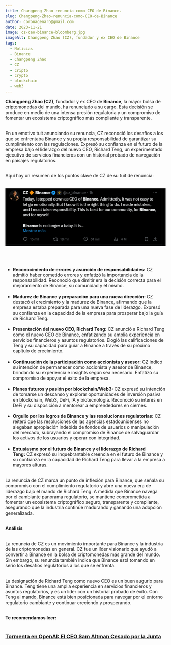 ```yaml
---
title: Changpeng Zhao renuncia como CEO de Binance.
slug: Changpeng-Zhao-renuncia-como-CEO-de-Binance
author: coronagenaro@gmail.com
date: 2023-11-21
image: cz-ceo-binance-bloomberg.jpg
imageAlt: Changpeng Zhao (CZ), fundador y ex CEO de Binance
tags:
  - Noticias
  - Binance
  - Changpeng Zhao
  - CZ
  - cripto
  - crypto
  - blockchain
  - web3
---
```

**Changpeng Zhao (CZ)**, fundador y ex CEO de **Binance**, la mayor bolsa de criptomonedas del mundo, ha renunciado a su cargo. Esta decisión se produce en medio de una intensa presión regulatoria y un compromiso de fomentar un ecosistema criptográfico más compliante y transparente.<br/><br/>

En un emotivo tuit anunciando su renuncia, CZ reconoció los desafíos a los que se enfrentaba Binance y su propia responsabilidad de garantizar su cumplimiento con las regulaciones. Expresó su confianza en el futuro de la empresa bajo el liderazgo del nuevo CEO, Richard Teng, un experimentado ejecutivo de servicios financieros con un historial probado de navegación en paisajes regulatorios.<br/><br/>

Aquí hay un resumen de los puntos clave de CZ de su tuit de renuncia:<br/><br/>

![Imagen de un tuit de Binance](tuitbinance.png "Tuit e Changpeng Zhao (CZ), fundador y ex CEO de Binance")

<br/><br/>

* **Reconocimiento de errores y asunción de responsabilidades:** CZ admitió haber cometido errores y enfatizó la importancia de la responsabilidad. Reconoció que dimitir era la decisión correcta para el mejoramiento de Binance, su comunidad y él mismo.<br/><br/>
* **Madurez de Binance y preparación para una nueva dirección:** CZ destacó el crecimiento y la madurez de Binance, afirmando que la empresa estaba preparada para una nueva fase de liderazgo. Expresó su confianza en la capacidad de la empresa para prosperar bajo la guía de Richard Teng.<br/><br/>
* **Presentación del nuevo CEO, Richard Teng:** CZ anunció a Richard Teng como el nuevo CEO de Binance, enfatizando su amplia experiencia en servicios financieros y asuntos regulatorios. Elogió las calificaciones de Teng y su capacidad para guiar a Binance a través de su próximo capítulo de crecimiento.<br/><br/>
* **Continuación de la participación como accionista y asesor:** CZ indicó su intención de permanecer como accionista y asesor de Binance, brindando su experiencia e insights según sea necesario. Enfatizó su compromiso de apoyar el éxito de la empresa.<br/><br/>
* **Planes futuros y pasión por blockchain/Web3:** CZ expresó su intención de tomarse un descanso y explorar oportunidades de inversión pasiva en blockchain, Web3, DeFi, IA y biotecnología. Reconoció su interés en DeFi y su disposición a mentorear a emprendedores en ciernes.<br/><br/>
* **Orgullo por los logros de Binance y las resoluciones regulatorias:** CZ reiteró que las resoluciones de las agencias estadounidenses no alegaban apropiación indebida de fondos de usuarios o manipulación del mercado, subrayando el compromiso de Binance de salvaguardar los activos de los usuarios y operar con integridad.<br/><br/>
* **Entusiasmo por el futuro de Binance y el liderazgo de Richard Teng:** CZ expresó su inquebrantable creencia en el futuro de Binance y su confianza en la capacidad de Richard Teng para llevar a la empresa a mayores alturas.<br/><br/>

La renuncia de CZ marca un punto de inflexión para Binance, que señala su compromiso con el cumplimiento regulatorio y abre una nueva era de liderazgo bajo el mando de Richard Teng. A medida que Binance navega por el cambiante panorama regulatorio, se mantiene comprometida a fomentar un ecosistema criptográfico seguro, transparente y compliante, asegurando que la industria continúe madurando y ganando una adopción generalizada.<br/><br/>

**Análisis**<br/><br/>

La renuncia de CZ es un movimiento importante para Binance y la industria de las criptomonedas en general. CZ fue un líder visionario que ayudó a convertir a Binance en la bolsa de criptomonedas más grande del mundo. Sin embargo, su renuncia también indica que Binance está tomando en serio los desafíos regulatorios a los que se enfrenta.<br/><br/>

La designación de Richard Teng como nuevo CEO es un buen augurio para Binance. Teng tiene una amplia experiencia en servicios financieros y asuntos regulatorios, y es un líder con un historial probado de éxito. Con Teng al mando, Binance está bien posicionada para navegar por el entorno regulatorio cambiante y continuar creciendo y prosperando.<br/><br/>

**T﻿e recomendamos leer:<br/><br/>**

### **[Tormenta en OpenAI: El CEO Sam Altman Cesado por la Junta](https://oasisfinanciero.com/blog/2023-11-17/tormenta-en-openai-el-ceo-sam-altman-cesado-por-la-junta/)**

<!--EndFragment-->